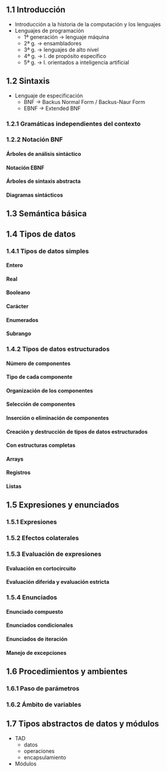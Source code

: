 ## 1.1 Introducción
- Introducción a la historia de la computación y los lenguajes
- Lenguajes de programación
	- 1ª generación -> lenguaje máquina
	- 2ª g. -> ensambladores
	- 3ª g. -> lenguajes de alto nivel
	- 4ª g. -> l. de propósito específico
	- 5ª g. -> l. orientados a inteligencia artificial
## 1.2 Sintaxis
- Lenguaje de especificación
	- BNF -> Backus Normal Form / Backus-Naur Form
	- EBNF -> Extended BNF
### 1.2.1 Gramáticas independientes del contexto
### 1.2.2 Notación BNF
#### Árboles de análisis sintáctico
#### Notación EBNF
#### Árboles de sintaxis abstracta
#### Diagramas sintácticos
## 1.3 Semántica básica
## 1.4 Tipos de datos
### 1.4.1 Tipos de datos simples
#### Entero
#### Real
#### Booleano
#### Carácter
#### Enumerados
#### Subrango

### 1.4.2 Tipos de datos estructurados
#### Número de componentes
#### Tipo de cada componente
#### Organización de los componentes
#### Selección de componentes
#### Inserción o eliminación de componentes
#### Creación y destrucción de tipos de datos estructurados
#### Con estructuras completas
#### Arrays
#### Registros
#### Listas
## 1.5 Expresiones y enunciados
### 1.5.1 Expresiones
### 1.5.2 Efectos colaterales
### 1.5.3 Evaluación de expresiones
#### Evaluación en cortocircuito
#### Evaluación diferida y evaluación estricta
### 1.5.4 Enunciados
#### Enunciado compuesto
#### Enunciados condicionales
#### Enunciados de iteración
#### Manejo de excepciones
## 1.6 Procedimientos y ambientes
### 1.6.1 Paso de parámetros
### 1.6.2 Ámbito de variables
## 1.7 Tipos abstractos de datos y módulos
- TAD
	- datos
	- operaciones
	- encapsulamiento
- Módulos
